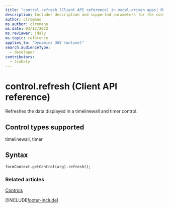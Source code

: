 ```yaml
---
title: "control.refresh (Client API reference) in model-driven apps| MicrosoftDocs"
description: Includes description and supported parameters for the control.refresh method.
author: clromano
ms.author: clromano
ms.date: 03/12/2022
ms.reviewer: jdaly
ms.topic: reference
applies_to: "Dynamics 365 (online)"
search.audienceType: 
  - developer
contributors:
  - JimDaly
---
```

# control.refresh (Client API reference)

Refreshes the data displayed in a timelinewall and timer control.

## Control types supported

timelinewall, timer

## Syntax

`formContext.getControl(arg).refresh();`

### Related articles

[Controls](../controls.md)





[!INCLUDE[footer-include](../../../../../includes/footer-banner.md)]
